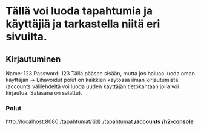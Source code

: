 # Tällä voi luoda tapahtumia ja käyttäjiä ja tarkastella niitä eri sivuilta.


## Kirjautuminen
Name: 123
Password: 123
Tällä pääsee sisään, mutta jos haluaa luoda oman käyttäjän -> Lihavoidut polut on kaikkien käytössä ilman kirjautumista (accounts välilehdeltä voi luoda uuden käyttäjän tietokantaan jolla voi kirjautua. Salasana on salattu).



### Polut
http://localhost:8080
/tapahtumat/{id}
/tapahtumat
**/accounts**
**/h2-console**

